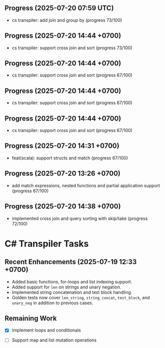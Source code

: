 ## Progress (2025-07-20 07:59 UTC)
- cs transpiler: add join and group by (progress 73/100)

## Progress (2025-07-20 14:44 +0700)
- cs transpiler: support cross join and sort (progress 73/100)

## Progress (2025-07-20 14:44 +0700)
- cs transpiler: support cross join and sort (progress 67/100)

## Progress (2025-07-20 14:44 +0700)
- cs transpiler: support cross join and sort (progress 67/100)

## Progress (2025-07-20 14:44 +0700)
- cs transpiler: support cross join and sort (progress 67/100)

## Progress (2025-07-20 14:31 +0700)
- feat(scala): support structs and match (progress 67/100)

## Progress (2025-07-20 13:26 +0700)
- add match expressions, nested functions and partial application support (progress 67/100)

## Progress (2025-07-20 14:38 +0700)
- implemented cross join and query sorting with skip/take (progress 72/100)

# C# Transpiler Tasks

## Recent Enhancements (2025-07-19 12:33 +0700)
- Added basic functions, for-loops and list indexing support.
- Added support for `len` on strings and unary negation.
- Implemented string concatenation and test block handling.
- Golden tests now cover `len_string`, `string_concat`, `test_block`, and `unary_neg` in addition to previous cases.

## Remaining Work
- [x] Implement loops and conditionals
- [ ] Support map and list mutation operations






